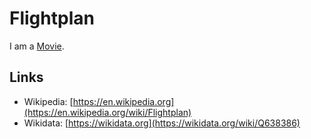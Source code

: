 # Flightplan

I am a [Movie](200300000.md).

## Links

- Wikipedia: [https://en.wikipedia.org](https://en.wikipedia.org/wiki/Flightplan)
- Wikidata: [https://wikidata.org](https://wikidata.org/wiki/Q638386)
